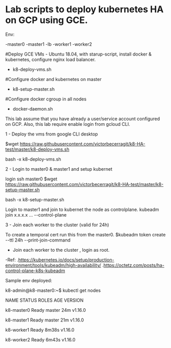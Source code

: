 # Lab scripts to deploy kubernetes HA on GCP using GCE.

Env:


-master0
-master1
-lb
-worker1
-worker2

#Deploy GCE VMs - Ubuntu 18.04, with starup-script, install docker & kubernetes, configure nginx load balancer. 
- k8-deploy-vms.sh

#Configure docker and kubernetes on master
- k8-setup-master.sh

#Configure docker cgroup in all nodes
- docker-daemon.sh

This lab assume that you have already a user/service account configured on GCP.
Also, this lab require enable login from gcloud CLI.

1 - Deploy the vms from google CLI desktop

$wget https://raw.githubusercontent.com/victorbecerragit/k8-HA-test/master/k8-deploy-vms.sh

bash -x k8-deploy-vms.sh

2 - Login to master0 & master1 and setup kubernet

login ssh master0
$wget https://raw.githubusercontent.com/victorbecerragit/k8-HA-test/master/k8-setup-master.sh

bash -x k8-setup-master.sh

Login to master1 and join to kubernet the node as controlplane.
kubeadm join x.x.x.x ... --control-plane

3 - Join each worker to the cluster (valid for 24h)

To create a temporal cert run this from the master0.
$kubeadm token create --ttl 24h --print-join-command

  - Join each worker to the cluster , login as root.

-Ref:
.https://kubernetes.io/docs/setup/production-environment/tools/kubeadm/high-availability/
.https://octetz.com/posts/ha-control-plane-k8s-kubeadm

Sample env deployed:

k8-admin@k8-master0:~$ kubectl get nodes

NAME         STATUS   ROLES    AGE     VERSION

k8-master0   Ready    master   24m     v1.16.0

k8-master1   Ready    master   21m     v1.16.0

k8-worker1   Ready    <none>   8m38s   v1.16.0
  
k8-worker2   Ready    <none>   6m43s   v1.16.0



